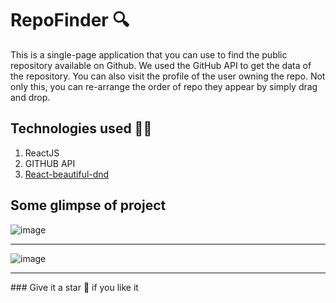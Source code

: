 # RepoFinder 🔍
This is a single-page application that you can use to find the public repository available on Github. We used the GitHub API to get the data of the repository.
You can also visit the profile of the user owning the repo. Not only this, you can re-arrange the order of repo they appear by simply drag and drop.

## Technologies used 👩‍💻 
1. ReactJS
2. GITHUB API
3. [React-beautiful-dnd](https://github.com/atlassian/react-beautiful-dnd/blob/master/README.md#documentation-)


## Some glimpse of project

![image](https://user-images.githubusercontent.com/54790525/135834109-cf18fc41-f9f7-48f7-88e9-709742d8565d.png)

<hr/>

![image](https://user-images.githubusercontent.com/54790525/135834219-19f4eac6-9726-46bb-bd2f-7a1e041eda05.png)


<hr/>
### Give it a star 🌟 if you like it



